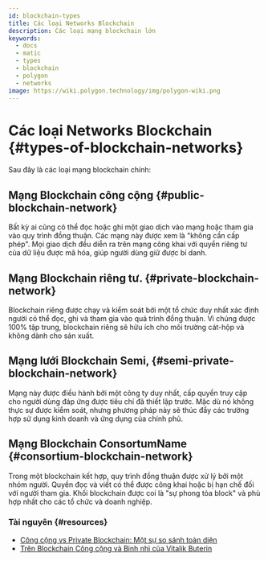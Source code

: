 ```yaml
---
id: blockchain-types
title: Các loại Networks Blockchain
description: Các loại mạng blockchain lớn
keywords:
  - docs
  - matic
  - types
  - blockchain
  - polygon
  - networks
image: https://wiki.polygon.technology/img/polygon-wiki.png
---
```


# Các loại Networks Blockchain {#types-of-blockchain-networks}

Sau đây là các loại mạng blockchain chính:

## Mạng Blockchain công cộng {#public-blockchain-network}

Bất kỳ ai cũng có thể đọc hoặc ghi một giao dịch vào mạng hoặc tham gia vào quy trình đồng thuận. Các mạng này được xem là "không cần cấp phép". Mọi giao dịch đều diễn ra trên mạng công khai với quyền riêng tư của dữ liệu được mã hóa, giúp người dùng giữ được bí danh.

## Mạng Blockchain riêng tư. {#private-blockchain-network}

Blockchain riêng được chạy và kiểm soát bởi một tổ chức duy nhất xác định người có thể đọc, ghi và tham gia vào quá trình đồng thuận. Vì chúng được 100% tập trung, blockchain riêng sẽ hữu ích cho môi trường cát-hộp và không dành cho sản xuất.

## Mạng lưới Blockchain Semi, {#semi-private-blockchain-network}

Mạng này được điều hành bởi một công ty duy nhất, cấp quyền truy cập cho người dùng đáp ứng được tiêu chí đã thiết lập trước. Mặc dù nó không thực sự được kiểm soát, nhưng phương pháp này sẽ thúc đẩy các trường hợp sử dụng kinh doanh và ứng dụng của chính phủ.

## Mạng Blockchain ConsortumName {#consortium-blockchain-network}

Trong một blockchain kết hợp, quy trình đồng thuận được xử lý bởi một nhóm người. Quyền đọc và viết có thể được công khai hoặc bị hạn chế đối với người tham gia. Khối blockchain được coi là "sự phong tỏa block" và phù hợp nhất cho các tổ chức và doanh nghiệp.

### Tài nguyên {#resources}

- [Công cộng vs Private Blockchain: Một sự so sánh toàn diện](https://www.blockchain-council.org/blockchain/public-vs-private-blockchain-a-comprehensive-comparison/)
- [Trên Blockchain Công cộng và Binh nhì của Vitalik Buterin](https://blog.ethereum.org/2015/08/07/on-public-and-private-blockchains/)
